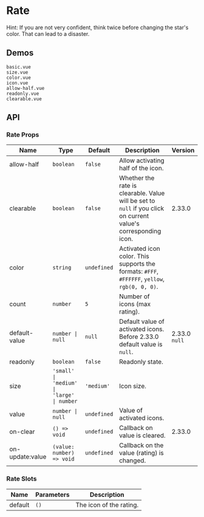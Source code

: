 # Rate

Hint: If you are not very confident, think twice before changing the star's color. That can lead to a disaster.

## Demos

```demo
basic.vue
size.vue
color.vue
icon.vue
allow-half.vue
readonly.vue
clearable.vue
```

## API

### Rate Props

| Name | Type | Default | Description | Version |
| --- | --- | --- | --- | --- |
| allow-half | `boolean` | `false` | Allow activating half of the icon. |  |
| clearable | `boolean` | `false` | Whether the rate is clearable. Value will be set to `null` if you click on current value's corresponding icon. | 2.33.0 |
| color | `string` | `undefined` | Activated icon color. This supports the formats: `#FFF`, `#FFFFFF`, `yellow`, `rgb(0, 0, 0)`. |  |
| count | `number` | `5` | Number of icons (max rating). |  |
| default-value | `number \| null` | `null` | Default value of activated icons. Before 2.33.0 default value is `null`. | 2.33.0 `null` |
| readonly | `boolean` | `false` | Readonly state. |  |
| size | `'small' \| 'medium' \| 'large' \| number` | `'medium'` | Icon size. |  |
| value | `number \| null` | `undefined` | Value of activated icons. |  |
| on-clear | `() => void` | `undefined` | Callback on value is cleared. | 2.33.0 |
| on-update:value | `(value: number) => void` | `undefined` | Callback on the value (rating) is changed. |  |

### Rate Slots

| Name    | Parameters | Description             |
| ------- | ---------- | ----------------------- |
| default | `()`       | The icon of the rating. |
